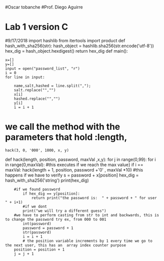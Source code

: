 #Oscar tobanche
#Prof. Diego Aguirre
# Lab 1 version C
#9/17/2018
import hashlib
from itertools import product
def hash_with_sha256(str):
    hash_object = hashlib.sha256(str.encode('utf-8'))
    hex_dig = hash_object.hexdigest()
    return hex_dig
def main():


    x=[]
    y=[]
    input = open("password_list", "r")
    i = 0
    for line in input:

        name,salt,hashed = line.split(",");
        salt.replace("","")
        x[i]
        hashed.replace("","")
        y[i]
        i = i + 1
# we call the method with the parameters that hold :length,
    hack(3, 0, '000', 1000, x, y)



def hack(length, position, password, maxVal ,x,y):
    for j in range(0,99):
        for i in range(0,maxVal):
        #this executes if we reach the max value}
            if i == maxVal:
                hack(length + 1, position, password +'0' , maxVal *10)
            #this happens if we have to verify
                s = password + x[position]
                hex_dig = hash_with_sha256('string')
                print(hex_dig)

        #if we found password
            if hex_dig == y[position]:
                return print("the password is:  " + password + " for user " + i+1)
            #if we dont
            print("we will try a different guess")
        #we have to perform casting from str to int and backwards, this is to change the password try ex, from 000 to 001
            int(password)
            password = password + 1
            str(password)
            i = i + 1
            # the position variable increments by 1 every time we go to the next user, this has an  array index counter purpose
        position = position + 1
        j = j + 1
